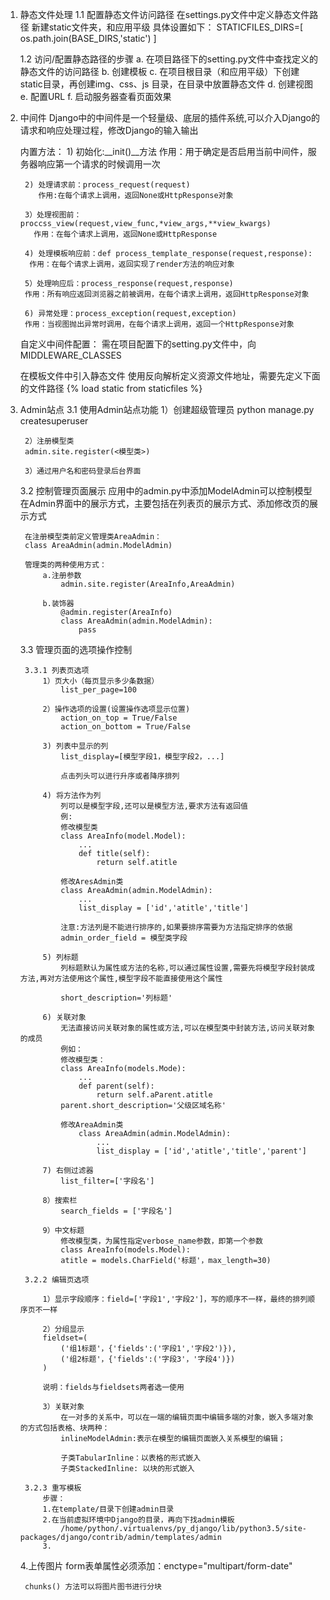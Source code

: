 1. 静态文件处理
    1.1 配置静态文件访问路径
        在settings.py文件中定义静态文件路径
        新建static文件夹，和应用平级
        具体设置如下：
            STATICFILES_DIRS=[
                os.path.join(BASE_DIRS,'static')
            ]

    1.2 访问/配置静态路径的步骤
        a. 在项目路径下的setting.py文件中查找定义的静态文件的访问路径
        b. 创建模板
        c. 在项目根目录（和应用平级）下创建static目录，再创建img、css、js 目录，在目录中放置静态文件
        d. 创建视图
        e. 配置URL
        f. 启动服务器查看页面效果
    
2. 中间件
    Django中的中间件是一个轻量级、底层的插件系统,可以介入Django的请求和响应处理过程，修改Django的输入输出

    内置方法：
        1) 初始化:__init()__方法
           作用：用于确定是否启用当前中间件，服务器响应第一个请求的时候调用一次

        2) 处理请求前：process_request(request)
           作用:在每个请求上调用，返回None或HttpResponse对象

        3）处理视图前：proccss_view(request,view_func,*view_args,**view_kwargs)
          作用：在每个请求上调用，返回None或HttpResponse

        4) 处理模板响应前：def process_template_response(request,response):
         作用：在每个请求上调用，返回实现了render方法的响应对象

        5）处理响应后：process_response(request,response)
        作用：所有响应返回浏览器之前被调用，在每个请求上调用，返回HttpResponse对象

        6) 异常处理：process_exception(request,exception)
        作用：当视图抛出异常时调用，在每个请求上调用，返回一个HttpResponse对象
        
    自定义中间件配置：
        需在项目配置下的setting.py文件中，向MIDDLEWARE_CLASSES        

    在模板文件中引入静态文件
        使用反向解析定义资源文件地址，需要先定义下面的文件路径
    {% load static from staticfiles %}

3. Admin站点
    3.1 使用Admin站点功能
        1）创建超级管理员
        python manage.py createsuperuser

        2）注册模型类
        admin.site.register(<模型类>)

        3）通过用户名和密码登录后台界面

    3.2 控制管理页面展示
        应用中的admin.py中添加ModelAdmin可以控制模型在Admin界面中的展示方式，主要包括在列表页的展示方式、添加修改页的展示方式

        在注册模型类前定义管理类AreaAdmin：
        class AreaAdmin(admin.ModelAdmin)

        管理类的两种使用方式：
            a.注册参数
                admin.site.register(AreaInfo,AreaAdmin)

            b.装饰器
                @admin.register(AreaInfo)
                class AreaAdmin(admin.ModelAdmin):
                    pass

    3.3 管理页面的选项操作控制

        3.3.1 列表页选项
            1）页大小（每页显示多少条数据）
                list_per_page=100
            
            2）操作选项的设置(设置操作选项显示位置)
                action_on_top = True/False
                action_on_bottom = True/False

            3) 列表中显示的列
                list_display=[模型字段1，模型字段2，...]

                点击列头可以进行升序或者降序排列

            4) 将方法作为列
                列可以是模型字段,还可以是模型方法,要求方法有返回值
                例:
                修改模型类
                class AreaInfo(model.Model):
                    ...
                    def title(self):
                        return self.atitle

                修改AresAdmin类
                class AreaAdmin(admin.ModelAdmin):
                    ...
                    list_display = ['id','atitle','title']

                注意:方法列是不能进行排序的,如果要排序需要为方法指定排序的依据
                admin_order_field = 模型类字段

            5) 列标题
                列标题默认为属性或方法的名称,可以通过属性设置,需要先将模型字段封装成方法,再对方法使用这个属性,模型字段不能直接使用这个属性

                short_description='列标题'

            6) 关联对象
                无法直接访问关联对象的属性或方法,可以在模型类中封装方法,访问关联对象的成员
                例如：
                修改模型类：
                class AreaInfo(models.Mode):
                    ...
                    def parent(self):
                        return self.aParent.atitle
                parent.short_description='父级区域名称'

                修改AreaAdmin类
                    class AreaAdmin(admin.ModelAdmin):
                        ...
                        list_display = ['id','atitle','title','parent']

            7) 右侧过滤器
                list_filter=['字段名']

            8）搜索栏
                search_fields = ['字段名']

            9）中文标题
                修改模型类，为属性指定verbose_name参数，即第一个参数
                class AreaInfo(models.Model):
                atitle = models.CharField('标题'，max_length=30)

        3.2.2 编辑页选项
            
            1）显示字段顺序：field=['字段1','字段2']，写的顺序不一样，最终的排列顺序页不一样

            2）分组显示
            fieldset=(
                ('组1标题'，{'fields':('字段1','字段2')}),
                ('组2标题'，{'fields':('字段3'，'字段4')})
            )

            说明：fields与fieldsets两者选一使用

            3）关联对象
                在一对多的关系中，可以在一端的编辑页面中编辑多端的对象，嵌入多端对象的方式包括表格、块两种：
                inlineModelAdmin:表示在模型的编辑页面嵌入关系模型的编辑；
                
                子类TabularInline：以表格的形式嵌入
                子类StackedInline: 以块的形式嵌入
             
        3.2.3 重写模板
            步骤：
            1.在template/目录下创建admin目录
            2.在当前虚拟环境中Django的目录，再向下找admin模板
                /home/python/.virtualenvs/py_django/lib/python3.5/site-packages/django/contrib/admin/templates/admin
            3. 


    4.上传图片
        form表单属性必须添加：enctype="multipart/form-date"

        chunks() 方法可以将图片图书进行分块